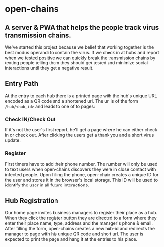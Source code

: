 # open-chains

## A server &amp; PWA that helps the people track virus transmission chains.

We've started this project because we  belief that working together is the best
modus operandi to contain the virus. If we check in at hubs and report when we
tested positive we can quickly break the transmission chains by texting people
telling them they should get tested and minimize social interactions until they
get a negative result.

## Entry Path

At the entry to each hub there is a printed page with the hub's unique URL
encoded as a QR code and a shortened url. The url is of the form
`/hub/<hub_id>` and leads to one of to pages:

### Check IN/Check Out

If it's not the user's first report, he'll get a page where he can either 
check in or check out. After clicking the users get a thank you and a short
virus update. 

### Register

First timers have to add their phone number.
The number will only be used to text users when open-chains discovers
they were in close contact with infected people.
Upon filling the phone, open-chain creates a unique ID for the user and stores
it in the browser's local storage. This ID will be used to identify the user in
all future interactions.

## Hub Registration

Our home page invites business managers to register their place as a hub. 
When they click the register button they are directed to a form where they
enter their place name, type, address and the manager's phone & email. 
After filling the form, open-chains creates a new hub-id and redirects the 
manager to page with his unique QR code and short url. The user
is expected to print the page and hang it at the entries to his place.
